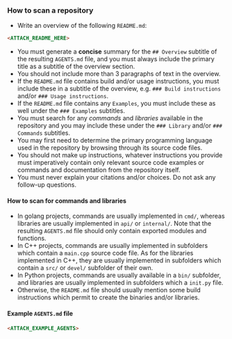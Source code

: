 ### How to scan a repository

* Write an overview of the following `README.md`:

```markdown
<ATTACH_README_HERE>
```

* You must generate a **concise** summary for the `## Overview` subtitle of the
  resulting `AGENTS.md` file, and you must always include the primary title as a
  subtitle of the overview section.
* You should not include more than 3 paragraphs of text in the overview.
* If the `README.md` file contains build and/or usage instructions, you must
  include these in a subtitle of the overview, e.g. `### Build instructions`
  and/or `### Usage instructions`.
* If the `README.md` file contains any `Examples`, you must include these as
  well under the `### Examples` subtitles.
* You must search for any *commands* and *libraries* available in the repository
  and you may include these under the `### Library` and/or `### Commands`
  subtitles.
* You may first need to determine the primary programming language used in the
  repository by browsing through its source code files.
* You should not make up instructions, whatever instructions you provide must
  imperatively contain only relevant source code examples or commands and
  documentation from the repository itself.
* You must never explain your citations and/or choices. Do not ask any
  follow-up questions.

#### How to scan for commands and libraries

* In golang projects, commands are usually implemented in `cmd/`, whereas
  libraries are usually implemented in `api/` or `internal/`. Note that the
  resulting `AGENTS.md` file should only contain exported modules and functions.
* In C++ projects, commands are usually implemented in subfolders which contain
  a `main.cpp` source code file. As for the libraries implemented in C++, they
  are usually implemented in subfolders which contain a `src/` or `devel/`
  subfolder of their own.
* In Python projects, commands are usually available in a `bin/` subfolder, and
  libraries are usually implemented in subfolders which a `init.py` file.
* Otherwise, the `README.md` file should usually mention some build instructions
  which permit to create the binaries and/or libraries.

#### Example `AGENTS.md` file

```markdown
<ATTACH_EXAMPLE_AGENTS>
```